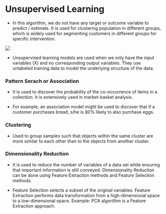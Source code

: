 # **Unsupervised Learning**

- In this algorithm, we do not have any target or outcome variable to predict / estimate. It is used for clustering population in different groups, which is widely used for segmenting customers in different groups for specific intervention.

 <img src = "..img/Unsupervised-Learning-Algorithms.png">


- Unsupervised learning models are used when we only have the input variables (X) and no corresponding output variables. They use unlabeled training data to model the underlying structure of the data.

### **Pattern Serach or Association**

- It is used to discover the probability of the co-occurrence of items in a collection. It is extensively used in market-basket analysis. 

- For example, an association model might be used to discover that if a customer purchases bread, s/he is 80% likely to also purchase eggs.

### **Clustering** 

- Used to group samples such that objects within the same cluster are more similar to each other than to the objects from another cluster.

### **Dimensionality Reduction** 

- It is used to reduce the number of variables of a data set while ensuring that important information is still conveyed. Dimensionality Reduction can be done using Feature Extraction methods and Feature Selection methods. 

- Feature Selection selects a subset of the original variables. Feature Extraction performs data transformation from a high-dimensional space to a low-dimensional space. Example: PCA algorithm is a Feature Extraction approach.
